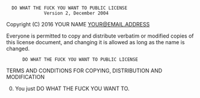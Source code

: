       DO WHAT THE FUCK YOU WANT TO PUBLIC LICENSE 
                  Version 2, December 2004 

Copyright (C) 2016 YOUR NAME <YOUR@EMAIL.ADDRESS> 

Everyone is permitted to copy and distribute verbatim or modified 
copies of this license document, and changing it is allowed as long 
as the name is changed. 

          DO WHAT THE FUCK YOU WANT TO PUBLIC LICENSE 
 TERMS AND CONDITIONS FOR COPYING, DISTRIBUTION AND MODIFICATION 

0. You just DO WHAT THE FUCK YOU WANT TO.
